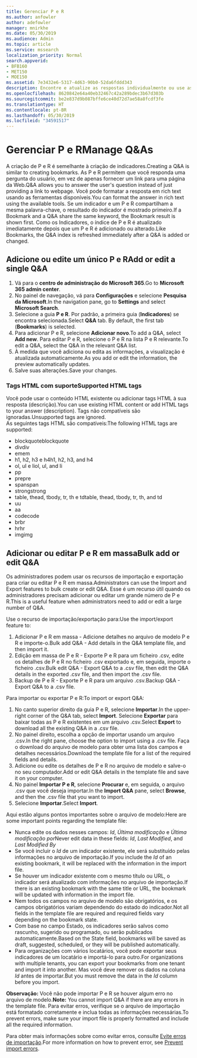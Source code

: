 ```yaml
---
title: Gerenciar P e R
ms.author: anfowler
author: adefowler
manager: mnirkhe
ms.date: 05/30/2019
ms.audience: Admin
ms.topic: article
ms.service: mssearch
localization_priority: Normal
search.appverid:
- BFB160
- MET150
- MOE150
ms.assetid: 7e3432e6-5317-4d63-90b0-52da6fddd343
description: Encontre e atualize as respostas individualmente ou use as ferramentas da Pesquisa da Microsoft disponíveis para editar todas elas de uma só vez
ms.openlocfilehash: 8620842e64a40eb32467c42a289bdec3b67d303b
ms.sourcegitcommit: be2e837d9b087bffe6ce40d72d7ae58a8fcdf3fe
ms.translationtype: HT
ms.contentlocale: pt-BR
ms.lasthandoff: 05/30/2019
ms.locfileid: "34591517"
---
```

# <a name="manage-qas"></a><span data-ttu-id="10afa-103">Gerenciar P e R</span><span class="sxs-lookup"><span data-stu-id="10afa-103">Manage Q&As</span></span>

<span data-ttu-id="10afa-104">A criação de P e R é semelhante à criação de indicadores.</span><span class="sxs-lookup"><span data-stu-id="10afa-104">Creating a Q&A is similar to creating bookmarks.</span></span> <span data-ttu-id="10afa-105">As P e R permitem que você responda uma pergunta do usuário, em vez de apenas fornecer um link para uma página da Web.</span><span class="sxs-lookup"><span data-stu-id="10afa-105">Q&A allows you to answer the user's question instead of just providing a link to webpage.</span></span> <span data-ttu-id="10afa-106">Você pode formatar a resposta em rich text usando as ferramentas disponíveis.</span><span class="sxs-lookup"><span data-stu-id="10afa-106">You can format the answer in rich text using the available tools.</span></span> <span data-ttu-id="10afa-107">Se um indicador e um P e R compartilham a mesma palavra-chave, o resultado do indicador é mostrado primeiro.</span><span class="sxs-lookup"><span data-stu-id="10afa-107">If a Bookmark and a Q&A share the same keyword, the Bookmark result is shown first.</span></span> <span data-ttu-id="10afa-108">Como os Indicadores, o índice de P e R é atualizado imediatamente depois que um P e R é adicionado ou alterado.</span><span class="sxs-lookup"><span data-stu-id="10afa-108">Like Bookmarks, the Q&A index is refreshed immediately after a Q&A is added or changed.</span></span> 

## <a name="add-or-edit-a-single-qa"></a><span data-ttu-id="10afa-109">Adicione ou edite um único P e R</span><span class="sxs-lookup"><span data-stu-id="10afa-109">Add or edit a single Q&A</span></span>
1. <span data-ttu-id="10afa-110">Vá para o **centro de administração do Microsoft 365**.</span><span class="sxs-lookup"><span data-stu-id="10afa-110">Go to **Microsoft 365 admin center**.</span></span>
1. <span data-ttu-id="10afa-111">No painel de navegação, vá para **Configurações** e selecione **Pesquisa da Microsoft**.</span><span class="sxs-lookup"><span data-stu-id="10afa-111">In the navigation pane, go to **Settings** and select **Microsoft Search**.</span></span>
1. <span data-ttu-id="10afa-112">Selecione a guia **P e R**. Por padrão, a primeira guia (**Indicadores**) se encontra selecionada.</span><span class="sxs-lookup"><span data-stu-id="10afa-112">Select **Q&A** tab. By default, the first tab (**Bookmarks**) is selected.</span></span>
1. <span data-ttu-id="10afa-113">Para adicionar P e R, selecione **Adicionar novo**.</span><span class="sxs-lookup"><span data-stu-id="10afa-113">To add a Q&A, select **Add new**.</span></span>
<span data-ttu-id="10afa-114">Para editar P e R, selecione o P e R na lista P e R relevante.</span><span class="sxs-lookup"><span data-stu-id="10afa-114">To edit a Q&A, select the Q&A in the relevant Q&A list.</span></span>
1. <span data-ttu-id="10afa-115">À medida que você adiciona ou edita as informações, a visualização é atualizada automaticamente.</span><span class="sxs-lookup"><span data-stu-id="10afa-115">As you add or edit the information, the preview automatically updates.</span></span>
1. <span data-ttu-id="10afa-116">Salve suas alterações.</span><span class="sxs-lookup"><span data-stu-id="10afa-116">Save your changes.</span></span>

### <a name="supported-html-tags"></a><span data-ttu-id="10afa-117">Tags HTML com suporte</span><span class="sxs-lookup"><span data-stu-id="10afa-117">Supported HTML tags</span></span>
<span data-ttu-id="10afa-118">Você pode usar o conteúdo HTML existente ou adicionar tags HTML à sua resposta (descrição).</span><span class="sxs-lookup"><span data-stu-id="10afa-118">You can use existing HTML content or add HTML tags to your answer (description).</span></span> <span data-ttu-id="10afa-119">Tags não compatíveis são ignoradas.</span><span class="sxs-lookup"><span data-stu-id="10afa-119">Unsupported tags are ignored.</span></span>  
<span data-ttu-id="10afa-120">As seguintes tags HTML são compatíveis:</span><span class="sxs-lookup"><span data-stu-id="10afa-120">The following HTML tags are supported:</span></span>
- <span data-ttu-id="10afa-121">blockquote</span><span class="sxs-lookup"><span data-stu-id="10afa-121">blockquote</span></span>
- <span data-ttu-id="10afa-122">div</span><span class="sxs-lookup"><span data-stu-id="10afa-122">div</span></span>
- <span data-ttu-id="10afa-123">em</span><span class="sxs-lookup"><span data-stu-id="10afa-123">em</span></span>
- <span data-ttu-id="10afa-124">h1, h2, h3 e h4</span><span class="sxs-lookup"><span data-stu-id="10afa-124">h1, h2, h3, and h4</span></span>
- <span data-ttu-id="10afa-125">ol, ul e li</span><span class="sxs-lookup"><span data-stu-id="10afa-125">ol, ul, and li</span></span>
- <span data-ttu-id="10afa-126">p</span><span class="sxs-lookup"><span data-stu-id="10afa-126">p</span></span>
- <span data-ttu-id="10afa-127">pre</span><span class="sxs-lookup"><span data-stu-id="10afa-127">pre</span></span>
- <span data-ttu-id="10afa-128">span</span><span class="sxs-lookup"><span data-stu-id="10afa-128">span</span></span>
- <span data-ttu-id="10afa-129">strong</span><span class="sxs-lookup"><span data-stu-id="10afa-129">strong</span></span>
- <span data-ttu-id="10afa-130">table, thead, tbody, tr, th e td</span><span class="sxs-lookup"><span data-stu-id="10afa-130">table, thead, tbody, tr, th, and td</span></span>
- <span data-ttu-id="10afa-131">u</span><span class="sxs-lookup"><span data-stu-id="10afa-131">u</span></span>
- <span data-ttu-id="10afa-132">a</span><span class="sxs-lookup"><span data-stu-id="10afa-132">a</span></span>
- <span data-ttu-id="10afa-133">code</span><span class="sxs-lookup"><span data-stu-id="10afa-133">code</span></span>
- <span data-ttu-id="10afa-134">br</span><span class="sxs-lookup"><span data-stu-id="10afa-134">br</span></span>
- <span data-ttu-id="10afa-135">hr</span><span class="sxs-lookup"><span data-stu-id="10afa-135">hr</span></span>
- <span data-ttu-id="10afa-136">img</span><span class="sxs-lookup"><span data-stu-id="10afa-136">img</span></span>

## <a name="bulk-add-or-edit-qas"></a><span data-ttu-id="10afa-137">Adicionar ou editar P e R em massa</span><span class="sxs-lookup"><span data-stu-id="10afa-137">Bulk add or edit Q&A</span></span>
<span data-ttu-id="10afa-138">Os administradores podem usar os recursos de importação e exportação para criar ou editar P e R em massa.</span><span class="sxs-lookup"><span data-stu-id="10afa-138">Administrators can use the Import and Export features to bulk create or edit Q&A.</span></span> <span data-ttu-id="10afa-139">Esse é um recurso útil quando os administradores precisam adicionar ou editar um grande número de P e R.</span><span class="sxs-lookup"><span data-stu-id="10afa-139">This is a useful feature when administrators need to add or edit a large number of Q&A.</span></span> 

<span data-ttu-id="10afa-140">Use o recurso de importação/exportação para:</span><span class="sxs-lookup"><span data-stu-id="10afa-140">Use the import/export feature to:</span></span>
1. <span data-ttu-id="10afa-141">Adicionar P e R em massa - Adicione detalhes no arquivo de modelo P e R e importe-o.</span><span class="sxs-lookup"><span data-stu-id="10afa-141">Bulk add Q&A - Add details in the Q&A template file, and then import it.</span></span>
1. <span data-ttu-id="10afa-142">Edição em massa de P e R - Exporte P e R para um ficheiro .csv, edite os detalhes de P e R no ficheiro .csv exportado e, em seguida, importe o ficheiro .csv.</span><span class="sxs-lookup"><span data-stu-id="10afa-142">Bulk edit Q&A - Export Q&A to a .csv file, then edit the Q&A details in the exported .csv file, and then import the .csv file.</span></span>
1. <span data-ttu-id="10afa-143">Backup de P e R - Exporte P e R para um arquivo .csv.</span><span class="sxs-lookup"><span data-stu-id="10afa-143">Backup Q&A - Export Q&A to a .csv file.</span></span>

<span data-ttu-id="10afa-144">Para importar ou exportar P e R:</span><span class="sxs-lookup"><span data-stu-id="10afa-144">To import or export Q&A:</span></span>
1. <span data-ttu-id="10afa-145">No canto superior direito da guia P e R, selecione **Importar**.</span><span class="sxs-lookup"><span data-stu-id="10afa-145">In the upper-right corner of the Q&A tab, select **Import**.</span></span> <span data-ttu-id="10afa-146">Selecione **Exportar** para baixar todas as P e R existentes em um arquivo .csv.</span><span class="sxs-lookup"><span data-stu-id="10afa-146">Select **Export** to download all the existing Q&A in a .csv file.</span></span>
1. <span data-ttu-id="10afa-147">No painel direito, escolha a opção de importar usando um arquivo .csv.</span><span class="sxs-lookup"><span data-stu-id="10afa-147">In the right pane, choose the option to import using a .csv file.</span></span>
<span data-ttu-id="10afa-148">Faça o download do arquivo de modelo para obter uma lista dos campos e detalhes necessários.</span><span class="sxs-lookup"><span data-stu-id="10afa-148">Download the template file for a list of the required fields and details.</span></span> 
1. <span data-ttu-id="10afa-149">Adicione ou edite os detalhes de P e R no arquivo de modelo e salve-o no seu computador.</span><span class="sxs-lookup"><span data-stu-id="10afa-149">Add or edit Q&A details in the template file and save it on your computer.</span></span> 
1. <span data-ttu-id="10afa-150">No painel **Importar P e R**, selecione **Procurar** e, em seguida, o arquivo .csv que você deseja importar.</span><span class="sxs-lookup"><span data-stu-id="10afa-150">In the **Import Q&A** pane, select **Browse**, and then the .csv file that you want to import.</span></span>
1. <span data-ttu-id="10afa-151">Selecione **Importar**.</span><span class="sxs-lookup"><span data-stu-id="10afa-151">Select **Import**.</span></span>

<span data-ttu-id="10afa-152">Aqui estão alguns pontos importantes sobre o arquivo de modelo:</span><span class="sxs-lookup"><span data-stu-id="10afa-152">Here are some important points regarding the template file:</span></span>
- <span data-ttu-id="10afa-153">Nunca edite os dados nesses campos: *Id*, *Última modificação* e *Última modificação por*</span><span class="sxs-lookup"><span data-stu-id="10afa-153">Never edit data in these fields: *Id*, *Last Modified*, and *Last Modified By*</span></span>
- <span data-ttu-id="10afa-154">Se você incluir o *Id* de um indicador existente, ele será substituído pelas informações no arquivo de importação.</span><span class="sxs-lookup"><span data-stu-id="10afa-154">If you include the *Id* of an existing bookmark, it will be replaced with the information in the import file.</span></span>
- <span data-ttu-id="10afa-155">Se houver um indicador existente com o mesmo título ou URL, o indicador será atualizado com informações no arquivo de importação.</span><span class="sxs-lookup"><span data-stu-id="10afa-155">If there is an existing bookmark with the same title or URL, the bookmark will be updated with information in the import file.</span></span>
- <span data-ttu-id="10afa-156">Nem todos os campos no arquivo de modelo são obrigatórios, e os campos obrigatórios variam dependendo do estado do indicador.</span><span class="sxs-lookup"><span data-stu-id="10afa-156">Not all fields in the template file are required and required fields vary depending on the bookmark state.</span></span>
- <span data-ttu-id="10afa-157">Com base no campo Estado, os indicadores serão salvos como rascunho, sugerido ou programado, ou serão publicados automaticamente.</span><span class="sxs-lookup"><span data-stu-id="10afa-157">Based on the State field, bookmarks will be saved as draft, suggested, scheduled, or they will be published automatically.</span></span>
- <span data-ttu-id="10afa-158">Para organizações com vários locatários, você pode exportar seus indicadores de um locatário e importá-lo para outro.</span><span class="sxs-lookup"><span data-stu-id="10afa-158">For organizations with multiple tenants, you can export your bookmarks from one tenant and import it into another.</span></span> <span data-ttu-id="10afa-159">Mas você deve remover os dados na coluna *Id* antes de importar.</span><span class="sxs-lookup"><span data-stu-id="10afa-159">But you must remove the data in the *Id* column before you import.</span></span>

<span data-ttu-id="10afa-160">**Observação:** Você não pode importar P e R se houver algum erro no arquivo de modelo.</span><span class="sxs-lookup"><span data-stu-id="10afa-160">**Note:** You cannot import Q&A if there are any errors in the template file.</span></span> <span data-ttu-id="10afa-161">Para evitar erros, verifique se o arquivo de importação está formatado corretamente e inclua todas as informações necessárias.</span><span class="sxs-lookup"><span data-stu-id="10afa-161">To prevent errors, make sure your import file is properly formatted and include all the required information.</span></span> 

<span data-ttu-id="10afa-162">Para obter mais informações sobre como evitar erros, consulte [Evite erros de importação](manage-bookmarks.md#prevent-import-errors).</span><span class="sxs-lookup"><span data-stu-id="10afa-162">For more information on how to prevent error, see [Prevent import errors](manage-bookmarks.md#prevent-import-errors).</span></span>
